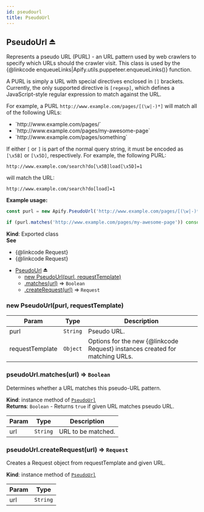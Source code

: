 ```yaml
---
id: pseudourl
title: PseudoUrl
---
```

<a name="exp_module_PseudoUrl--PseudoUrl"></a>

## PseudoUrl ⏏
Represents a pseudo URL (PURL) - an URL pattern used by web crawlers
to specify which URLs should the crawler visit.
This class is used by the {@linkcode enqueueLinks|Apify.utils.puppeteer.enqueueLinks()} function.

A PURL is simply a URL with special directives enclosed in `[]` brackets.
Currently, the only supported directive is `[regexp]`,
which defines a JavaScript-style regular expression to match against the URL.

For example, a PURL `http://www.example.com/pages/[(\w|-)*]` will match all of the following URLs:

<ul>
    <li>`http://www.example.com/pages/`</li>
    <li>`http://www.example.com/pages/my-awesome-page`</li>
    <li>`http://www.example.com/pages/something`</li>
</ul>

If either `[` or `]` is part of the normal query string, it must be encoded as `[\x5B]` or `[\x5D]`,
respectively. For example, the following PURL:
```
http://www.example.com/search?do[\x5B]load[\x5D]=1
```
will match the URL:
```
http://www.example.com/search?do[load]=1
```

**Example usage:**

```javascript
const purl = new Apify.PseudoUrl('http://www.example.com/pages/[(\w|-)*]');

if (purl.matches('http://www.example.com/pages/my-awesome-page')) console.log('Match!');
```

**Kind**: Exported class  
**See**

- {@linkcode Request}
- {@linkcode Request}

* [PseudoUrl](#exp_module_PseudoUrl--PseudoUrl) ⏏
    * [new PseudoUrl(purl, requestTemplate)](#new_module_PseudoUrl--PseudoUrl_new)
    * [.matches(url)](#module_PseudoUrl--PseudoUrl+matches) ⇒ <code>Boolean</code>
    * [.createRequest(url)](#module_PseudoUrl--PseudoUrl+createRequest) ⇒ <code>Request</code>

<a name="new_module_PseudoUrl--PseudoUrl_new"></a>

### new PseudoUrl(purl, requestTemplate)

| Param | Type | Description |
| --- | --- | --- |
| purl | <code>String</code> | Pseudo URL. |
| requestTemplate | <code>Object</code> | Options for the new {@linkcode Request} instances created for matching URLs. |

<a name="module_PseudoUrl--PseudoUrl+matches"></a>

### pseudoUrl.matches(url) ⇒ <code>Boolean</code>
Determines whether a URL matches this pseudo-URL pattern.

**Kind**: instance method of [<code>PseudoUrl</code>](#exp_module_PseudoUrl--PseudoUrl)  
**Returns**: <code>Boolean</code> - Returns `true` if given URL matches pseudo URL.  

| Param | Type | Description |
| --- | --- | --- |
| url | <code>String</code> | URL to be matched. |

<a name="module_PseudoUrl--PseudoUrl+createRequest"></a>

### pseudoUrl.createRequest(url) ⇒ <code>Request</code>
Creates a Request object from requestTemplate and given URL.

**Kind**: instance method of [<code>PseudoUrl</code>](#exp_module_PseudoUrl--PseudoUrl)  

| Param | Type |
| --- | --- |
| url | <code>String</code> | 

